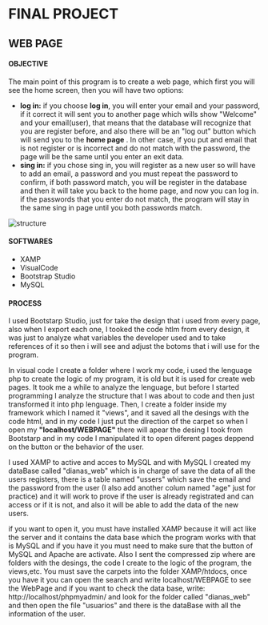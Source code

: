 # FINAL PROJECT
## WEB PAGE


#### OBJECTIVE
The main point of this program is to create a web page, which first you will see the home screen, then you will have two options: 
* **log in:** if you choose **log in**, you will enter your email and your password, if it correct it will sent you to another page which wills show "Welcome" and your email(user), that means that the database will recognize that you are register before, and also there will be an "log out" button which will send you to the **home page** . In other case, if you put and email that is not register or is incorrect and do not match with the password, the page will be the same until you enter an exit data.
* **sing in:** if you chose sing in, you will register as a new user so will have to add an email, a password and you must repeat the password to confirm, if both password match, you will be register in the database and then it will take you back to the home page, and now you can log in. if the passwords that you enter do not match, the program will stay in the same sing in page until you both passwords match. 

![structure](C:\Users\pili_\Downloads\structure_webpage.png)

#### SOFTWARES

* XAMP
* VisualCode
* Bootstrap Studio
* MySQL

#### PROCESS

I used Bootstarp Studio, just for take the design that i used from every page, also when I export each one, I tooked the code htlm from every design, it was just to analyze what variables the developer used and to take references of it so then i will see and adjust the botoms that i will use for the program.

In visual code I create a folder where I work my code, i used the lenguage php to create the logic of my program, it is old but it is used for create web pages. It took me a while to analyze the lenguage, but before I started programming I analyze the structure that I was about to code and then just transformed it into php lenguage. Then, I create a folder inside my framework which I named it "views", and it saved all the desings with the code html, and in my code I just put the direction of the carpet so when I open my **"localhost/WEBPAGE"** there will apear the desing I took from Bootstarp and in my code I manipulated it to open diferent pages deppend on the button or the behavior of the user.

I used XAMP to active and acces to MySQL and with MySQL I created my dataBase called "dianas_web" which is in charge of save the data of all the users registers, there is a table named "ussers" which save the email and the password from the user (I also add another colum named "age" just for practice) and it will work to prove if the user is already registrated and can access or if it is not, and also it will be able to add the data of the new users.

if you want to open it, you must have installed XAMP because it will act like the server and it contains the data base which the program works with that is MySQL and if you have it you must need to make sure that the button of MySQL and Apache are activate. Also I sent the compressed zip where are folders with the desings, the code I create to the logic of the program, the views,etc. You must save the carpets into the folder XAMP/htdocs, once you have it you can open the search and write localhost/WEBPAGE to see the WebPage and if you want to check the data base, write: http://localhost/phpmyadmin/ and look for the folder called "dianas_web" and then open the file "usuarios" and there is the dataBase with all the information of the user.

